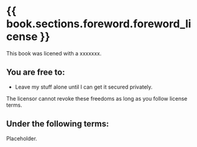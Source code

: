 # {{ book.sections.foreword.foreword_license }}

This book was licened with a xxxxxxx.

## You are free to:

 * Leave my stuff alone until I can get it secured privately.

The licensor cannot revoke these freedoms as long as you follow license terms.

## Under the following terms:

Placeholder.
